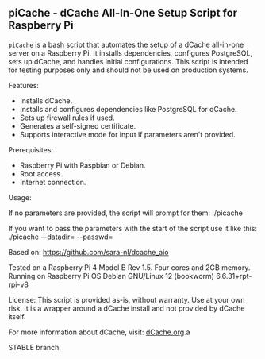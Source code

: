 piCache - dCache All-In-One Setup Script for Raspberry Pi
--------------------------------------------------------

`piCache` is a bash script that automates the setup of a dCache all-in-one server on a Raspberry Pi. It installs dependencies, configures PostgreSQL, sets up dCache, and handles initial configurations. This script is intended for testing purposes only and should not be used on production systems.

Features:
- Installs dCache.
- Installs and configures dependencies like PostgreSQL for dCache.
- Sets up firewall rules if used.
- Generates a self-signed certificate.
- Supports interactive mode for input if parameters aren't provided.

Prerequisites:
- Raspberry Pi with Raspbian or Debian.
- Root access.
- Internet connection.

Usage:

If no parameters are provided, the script will prompt for them:
./picache

If you want to pass the parameters with the start of the script use it like this:
./picache --datadir=<directory> --passwd=<password>

Based on: https://github.com/sara-nl/dcache_aio

Tested on a Raspberry Pi 4 Model B Rev 1.5. Four cores and 2GB memory.
Running on Raspberry Pi OS Debian GNU/Linux 12 (bookworm) 6.6.31+rpt-rpi-v8

License:
This script is provided as-is, without warranty. 
Use at your own risk. It is a wrapper around a dCache install and not provided by dCache itself.

For more information about dCache, visit: [dCache.org](https://www.dcache.org).a

STABLE branch

